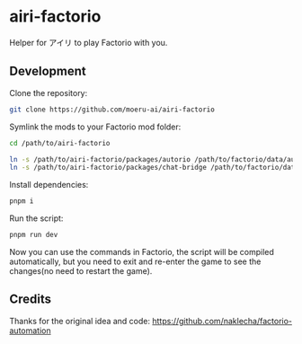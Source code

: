 # airi-factorio

Helper for アイリ to play Factorio with you.

## Development

Clone the repository:

```bash
git clone https://github.com/moeru-ai/airi-factorio
```

Symlink the mods to your Factorio mod folder:

```bash
cd /path/to/airi-factorio

ln -s /path/to/airi-factorio/packages/autorio /path/to/factorio/data/autorio
ln -s /path/to/airi-factorio/packages/chat-bridge /path/to/factorio/data/chat-bridge
```

Install dependencies:

```bash
pnpm i
```

Run the script:

```bash
pnpm run dev
```

Now you can use the commands in Factorio, the script will be compiled automatically, but you need to exit and re-enter the game to see the changes(no need to restart the game).

## Credits

Thanks for the original idea and code: https://github.com/naklecha/factorio-automation
